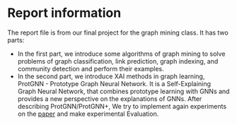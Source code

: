 # Report information
The report file is from our final project for the graph mining class. It has two parts: 
- In the first part, we introduce some algorithms of graph mining to solve problems of graph classification, link prediction, graph indexing, and community detection and perform their examples. 
- In the second part, we introduce XAI methods in graph learning, ProtGNN - Prototype Graph Neural Network. It is a Self-Explaining Graph Neural Network, that combines prototype learning with GNNs and provides a new perspective on the explanations of GNNs. After describing ProtGNN/ProtGNN+, We try to implement again experiments on the [paper](https://arxiv.org/abs/2112.00911) and make experimental Evaluation.

